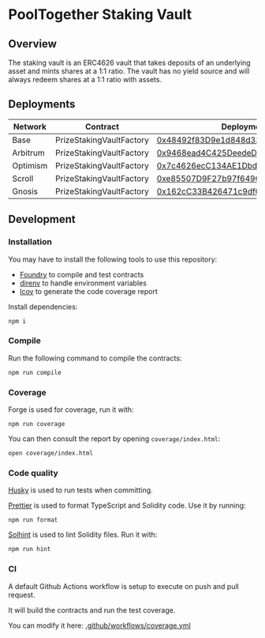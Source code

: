 # PoolTogether Staking Vault

## Overview

The staking vault is an ERC4626 vault that takes deposits of an underlying asset and mints shares at a 1:1 ratio. The vault has no yield source and will always redeem shares at a 1:1 ratio with assets.

## Deployments

| Network  | Contract                 | Deployment Address                                                                                                               |
| -------- | ------------------------ | -------------------------------------------------------------------------------------------------------------------------------- |
| Base     | PrizeStakingVaultFactory | [0x48492f83D9e1d848d33a461D49a2071A6FdcC037](https://basescan.org/address/0x48492f83d9e1d848d33a461d49a2071a6fdcc037)            |
| Arbitrum | PrizeStakingVaultFactory | [0x9468ead4C425DeedeD5c65723fDC6fce6D3F3F20](https://arbiscan.io/address/0x9468ead4c425deeded5c65723fdc6fce6d3f3f20)             |
| Optimism | PrizeStakingVaultFactory | [0x7c4626ecC134AE1Dbd46c82Bd94Ae2469302acF3](https://optimistic.etherscan.io/address/0x7c4626ecc134ae1dbd46c82bd94ae2469302acf3) |
| Scroll   | PrizeStakingVaultFactory | [0xe85507D9F27b97f649Cd738DBc25D7Ea287E5c27](https://scrollscan.com/address/0xe85507d9f27b97f649cd738dbc25d7ea287e5c27)          |
| Gnosis   | PrizeStakingVaultFactory | [0x162cC33B426471c9df0D34A0e3e0d39216e91E65](https://gnosisscan.io/address/0x162cC33B426471c9df0D34A0e3e0d39216e91E65)           |

## Development

### Installation

You may have to install the following tools to use this repository:

- [Foundry](https://github.com/foundry-rs/foundry) to compile and test contracts
- [direnv](https://direnv.net/) to handle environment variables
- [lcov](https://github.com/linux-test-project/lcov) to generate the code coverage report

Install dependencies:

```
npm i
```

### Compile

Run the following command to compile the contracts:

```
npm run compile
```

### Coverage

Forge is used for coverage, run it with:

```
npm run coverage
```

You can then consult the report by opening `coverage/index.html`:

```
open coverage/index.html
```

### Code quality

[Husky](https://typicode.github.io/husky/#/) is used to run tests when committing.

[Prettier](https://prettier.io) is used to format TypeScript and Solidity code. Use it by running:

```
npm run format
```

[Solhint](https://protofire.github.io/solhint/) is used to lint Solidity files. Run it with:

```
npm run hint
```

### CI

A default Github Actions workflow is setup to execute on push and pull request.

It will build the contracts and run the test coverage.

You can modify it here: [.github/workflows/coverage.yml](.github/workflows/coverage.yml)
